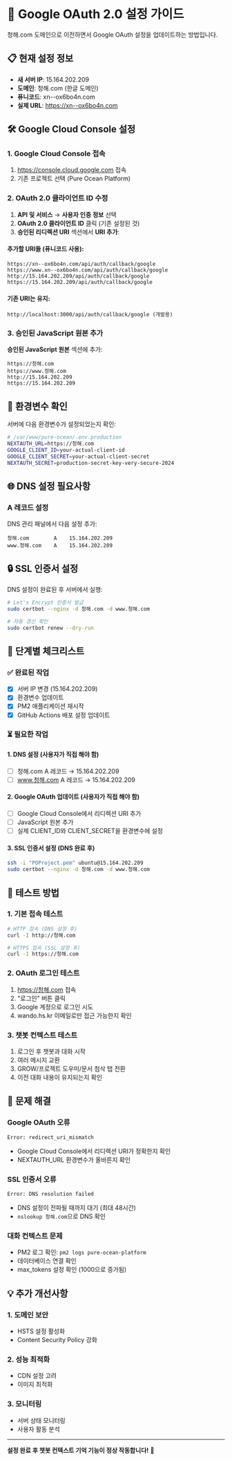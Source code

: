 # 🔐 Google OAuth 2.0 설정 가이드

청해.com 도메인으로 이전하면서 Google OAuth 설정을 업데이트하는 방법입니다.

## 📋 현재 설정 정보

- **새 서버 IP**: 15.164.202.209
- **도메인**: 청해.com (한글 도메인)
- **퓨니코드**: xn--ox6bo4n.com
- **실제 URL**: https://xn--ox6bo4n.com

## 🛠️ Google Cloud Console 설정

### 1. Google Cloud Console 접속
1. https://console.cloud.google.com 접속
2. 기존 프로젝트 선택 (Pure Ocean Platform)

### 2. OAuth 2.0 클라이언트 ID 수정
1. **API 및 서비스** → **사용자 인증 정보** 선택
2. **OAuth 2.0 클라이언트 ID** 클릭 (기존 설정된 것)
3. **승인된 리디렉션 URI** 섹션에서 **URI 추가**:

#### 추가할 URI들 (퓨니코드 사용):
```
https://xn--ox6bo4n.com/api/auth/callback/google
https://www.xn--ox6bo4n.com/api/auth/callback/google
http://15.164.202.209/api/auth/callback/google
https://15.164.202.209/api/auth/callback/google
```

#### 기존 URI는 유지:
```
http://localhost:3000/api/auth/callback/google (개발용)
```

### 3. 승인된 JavaScript 원본 추가
**승인된 JavaScript 원본** 섹션에 추가:
```
https://청해.com
https://www.청해.com
http://15.164.202.209
https://15.164.202.209
```

## 🔑 환경변수 확인

서버에 다음 환경변수가 설정되었는지 확인:

```bash
# /var/www/pure-ocean/.env.production
NEXTAUTH_URL=https://청해.com
GOOGLE_CLIENT_ID=your-actual-client-id
GOOGLE_CLIENT_SECRET=your-actual-client-secret
NEXTAUTH_SECRET=production-secret-key-very-secure-2024
```

## 🌐 DNS 설정 필요사항

### A 레코드 설정
DNS 관리 패널에서 다음 설정 추가:
```
청해.com        A    15.164.202.209
www.청해.com    A    15.164.202.209
```

## 🔒 SSL 인증서 설정

DNS 설정이 완료된 후 서버에서 실행:

```bash
# Let's Encrypt 인증서 발급
sudo certbot --nginx -d 청해.com -d www.청해.com

# 자동 갱신 확인
sudo certbot renew --dry-run
```

## 📝 단계별 체크리스트

### ✅ 완료된 작업
- [x] 서버 IP 변경 (15.164.202.209)
- [x] 환경변수 업데이트
- [x] PM2 애플리케이션 재시작
- [x] GitHub Actions 배포 설정 업데이트

### ⏳ 필요한 작업

#### 1. DNS 설정 (사용자가 직접 해야 함)
- [ ] 청해.com A 레코드 → 15.164.202.209
- [ ] www.청해.com A 레코드 → 15.164.202.209

#### 2. Google OAuth 업데이트 (사용자가 직접 해야 함)
- [ ] Google Cloud Console에서 리디렉션 URI 추가
- [ ] JavaScript 원본 추가
- [ ] 실제 CLIENT_ID와 CLIENT_SECRET을 환경변수에 설정

#### 3. SSL 인증서 설정 (DNS 완료 후)
```bash
ssh -i "POProject.pem" ubuntu@15.164.202.209
sudo certbot --nginx -d 청해.com -d www.청해.com
```

## 🧪 테스트 방법

### 1. 기본 접속 테스트
```bash
# HTTP 접속 (DNS 설정 후)
curl -I http://청해.com

# HTTPS 접속 (SSL 설정 후)  
curl -I https://청해.com
```

### 2. OAuth 로그인 테스트
1. https://청해.com 접속
2. "로그인" 버튼 클릭
3. Google 계정으로 로그인 시도
4. wando.hs.kr 이메일로만 접근 가능한지 확인

### 3. 챗봇 컨텍스트 테스트
1. 로그인 후 챗봇과 대화 시작
2. 여러 메시지 교환
3. GROW/프로젝트 도우미/문서 첨삭 탭 전환
4. 이전 대화 내용이 유지되는지 확인

## 🚨 문제 해결

### Google OAuth 오류
```
Error: redirect_uri_mismatch
```
- Google Cloud Console에서 리디렉션 URI가 정확한지 확인
- NEXTAUTH_URL 환경변수가 올바른지 확인

### SSL 인증서 오류
```
Error: DNS resolution failed
```
- DNS 설정이 전파될 때까지 대기 (최대 48시간)
- `nslookup 청해.com`으로 DNS 확인

### 대화 컨텍스트 문제
- PM2 로그 확인: `pm2 logs pure-ocean-platform`
- 데이터베이스 연결 확인
- max_tokens 설정 확인 (1000으로 증가됨)

## 💡 추가 개선사항

### 1. 도메인 보안
- HSTS 설정 활성화
- Content Security Policy 강화

### 2. 성능 최적화  
- CDN 설정 고려
- 이미지 최적화

### 3. 모니터링
- 서버 상태 모니터링
- 사용자 활동 분석

---

**설정 완료 후 챗봇 컨텍스트 기억 기능이 정상 작동합니다!** 🎉